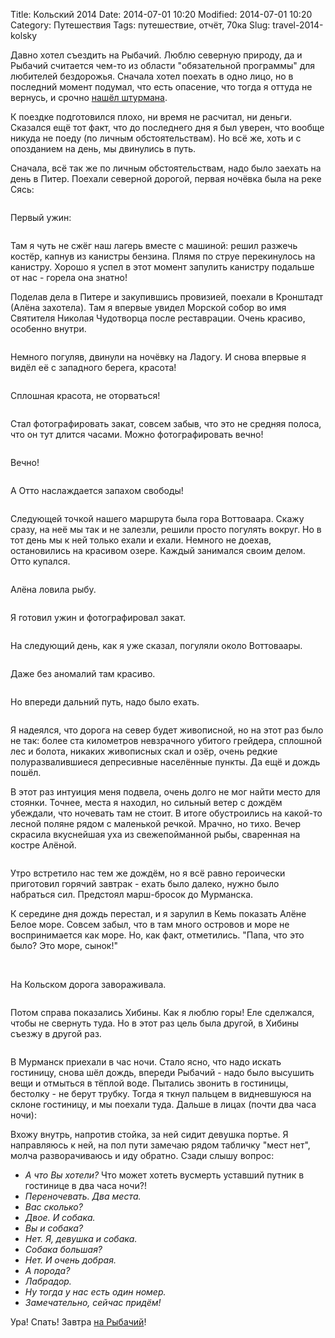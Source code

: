 Title: Кольский 2014
Date: 2014-07-01 10:20
Modified: 2014-07-01 10:20
Category: Путешествия
Tags: путешествие, отчёт, 70ка
Slug: travel-2014-kolsky

Давно хотел съездить на Рыбачий. Люблю северную природу, да и Рыбачий считается чем-то из области "обязательной программы" для любителей бездорожья. Сначала хотел поехать в одно лицо, но в последний момент подумал, что есть опасение, что тогда я оттуда не вернусь, и срочно <a href="http://www.drive2.ru/l/3747212/">нашёл штурмана</a>.

К поездке подготовился плохо, ни время не расчитал, ни деньги. Сказался ещё тот факт, что до последнего дня я был уверен, что вообще никуда не поеду (по личным обстоятельствам). Но всё же, хоть и с опозданием на день, мы двинулись в путь.

Сначала, всё так же по личным обстоятельствам, надо было заехать на день в Питер. Поехали северной дорогой, первая ночёвка была на реке Сясь:

<img src="1" title="">

Первый ужин:

<img src="2" title="">

Там я чуть не сжёг наш лагерь вместе с машиной: решил разжечь костёр, капнув из канистры бензина. Плямя по струе перекинулось на канистру. Хорошо я успел в этот момент запулить канистру подальше от нас - горела она знатно!

Поделав дела в Питере и закупившись провизией, поехали в Кронштадт (Алёна захотела). Там я впервые увидел Морской собор во имя Святителя Николая Чудотворца после реставрации. Очень красиво, особенно внутри.

<img src="3" title="">

Немного погуляв, двинули на ночёвку на Ладогу. И снова впервые я видёл её с западного берега, красота!

<img src="4" title="">

Сплошная красота, не оторваться!

<img src="5" title="">

Стал фотографировать закат, совсем забыв, что это не средняя полоса, что он тут длится часами. Можно фотографировать вечно!

<img src="6" title="">

Вечно!

<img src="7" title="">

А Отто наслаждается запахом свободы!

<img src="8" title="">

Следующей точкой нашего маршрута была гора Воттоваара. Скажу сразу, на неё мы так и не залезли, решили просто погулять вокруг. Но в тот день мы к ней только ехали и ехали. Немного не доехав, остановились на красивом озере. Каждый занимался своим делом. Отто купался.

<img src="9" title="">

Алёна ловила рыбу.

<img src="10" title="">

Я готовил ужин и фотографировал закат.

<img src="11" title="">

На следующий день, как я уже сказал, погуляли около Воттоваары.

<img src="12" title="">

Даже без аномалий там красиво.

<img src="13" title="">

Но впереди дальний путь, надо было ехать.

<img src="14" title="">

Я надеялся, что дорога на север будет живописной, но на этот раз было не так: более ста километров невзрачного убитого грейдера, сплошной лес и болота, никаких живописных скал и озёр, очень редкие полуразвалившиеся депресивные населённые пункты. Да ещё и дождь пошёл.

В этот раз интуиция меня подвела, очень долго не мог найти место для стоянки. Точнее, места я находил, но сильный ветер с дождём убеждали, что ночевать там не стоит. В итоге обустроились на какой-то лесной поляне рядом с маленькой речкой. Мрачно, но тихо. Вечер скрасила вкуснейшая уха из свежепойманной рыбы, сваренная на костре Алёной.

<img src="15" title="">

Утро встретило нас тем же дождём, но я всё равно героически приготовил горячий завтрак - ехать было далеко, нужно было набраться сил. Предстоял марш-бросок до Мурманска.

К середине дня дождь перестал, и я зарулил в Кемь показать Алёне Белое море. Совсем забыл, что в там много островов и море не воспринимается как море. Но, как факт, отметились. "Папа, что это было? Это море, сынок!"

<img src="16" title="">

<img src="17" title="">

На Кольском дорога завораживала.

<img src="18" title="">

Потом справа показались Хибины. Как я люблю горы! Еле сделжался, чтобы не свернуть туда. Но в этот раз цель была другой, в Хибины съезжу в другой раз.

<img src="19" title="">

В Мурманск приехали в час ночи. Стало ясно, что надо искать гостиницу, снова шёл дождь, впереди Рыбачий - надо было высушить вещи и отмыться в тёплой воде. Пытались звонить в гостиницы, бестолку - не берут трубку. Тогда я ткнул пальцем в видневшуюся на склоне гостиницу, и мы поехали туда. Дальше в лицах (почти два часа ночи):

Вхожу внутрь, напротив стойка, за ней сидит девушка портье. Я направляюсь к ней, на пол пути замечаю рядом табличку "мест нет", молча разворачиваюсь и иду обратно. Сзади слышу вопрос:
- _А что Вы хотели?_
Что может хотеть вусмерть уставший путник в гостинице в два часа ночи?!
- _Переночевать. Два места._
- _Вас сколько?_
- _Двое. И собака._
- _Вы и собака?_
- _Нет. Я, девушка и собака._
- _Собака большая?_
- _Нет. И очень добрая._
- _А порода?_
- _Лабрадор._
- _Ну тогда у нас есть один номер._
- _Замечательно, сейчас придём!_

Ура! Спать! Завтра <a href="http://www.drive2.ru/l/6688226/">на Рыбачий</a>!
